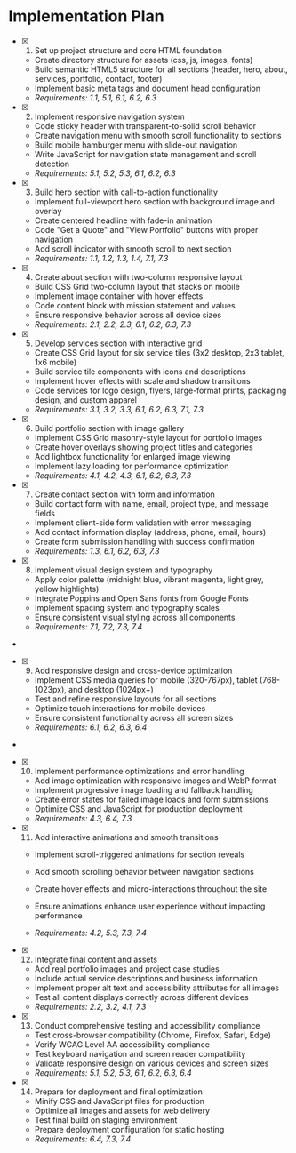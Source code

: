 # Implementation Plan

- [x] 1. Set up project structure and core HTML foundation





  - Create directory structure for assets (css, js, images, fonts)
  - Build semantic HTML5 structure for all sections (header, hero, about, services, portfolio, contact, footer)
  - Implement basic meta tags and document head configuration
  - _Requirements: 1.1, 5.1, 6.1, 6.2, 6.3_

- [x] 2. Implement responsive navigation system









  - Code sticky header with transparent-to-solid scroll behavior
  - Create navigation menu with smooth scroll functionality to sections
  - Build mobile hamburger menu with slide-out navigation
  - Write JavaScript for navigation state management and scroll detection
  - _Requirements: 5.1, 5.2, 5.3, 6.1, 6.2, 6.3_

- [x] 3. Build hero section with call-to-action functionality





  - Implement full-viewport hero section with background image and overlay
  - Create centered headline with fade-in animation
  - Code "Get a Quote" and "View Portfolio" buttons with proper navigation
  - Add scroll indicator with smooth scroll to next section
  - _Requirements: 1.1, 1.2, 1.3, 1.4, 7.1, 7.3_

- [x] 4. Create about section with two-column responsive layout





  - Build CSS Grid two-column layout that stacks on mobile
  - Implement image container with hover effects
  - Code content block with mission statement and values
  - Ensure responsive behavior across all device sizes
  - _Requirements: 2.1, 2.2, 2.3, 6.1, 6.2, 6.3, 7.3_

- [x] 5. Develop services section with interactive grid













  - Create CSS Grid layout for six service tiles (3x2 desktop, 2x3 tablet, 1x6 mobile)
  - Build service tile components with icons and descriptions
  - Implement hover effects with scale and shadow transitions
  - Code services for logo design, flyers, large-format prints, packaging design, and custom apparel
  - _Requirements: 3.1, 3.2, 3.3, 6.1, 6.2, 6.3, 7.1, 7.3_

- [x] 6. Build portfolio section with image gallery
















  - Implement CSS Grid masonry-style layout for portfolio images
  - Create hover overlays showing project titles and categories
  - Add lightbox functionality for enlarged image viewing
  - Implement lazy loading for performance optimization
  - _Requirements: 4.1, 4.2, 4.3, 6.1, 6.2, 6.3, 7.3_

- [x] 7. Create contact section with form and information









  - Build contact form with name, email, project type, and message fields
  - Implement client-side form validation with error messaging
  - Add contact information display (address, phone, email, hours)
  - Create form submission handling with success confirmation
  - _Requirements: 1.3, 6.1, 6.2, 6.3, 7.3_


- [x] 8. Implement visual design system and typography




  - Apply color palette (midnight blue, vibrant magenta, light grey, yellow highlights)
  - Integrate Poppins and Open Sans fonts from Google Fonts
  - Implement spacing system and typography scales
  - Ensure consistent visual styling across all components
  - _Requirements: 7.1, 7.2, 7.3, 7.4_
-

- [x] 9. Add responsive design and cross-device optimization




  - Implement CSS media queries for mobile (320-767px), tablet (768-1023px), and desktop (1024px+)
  - Test and refine responsive layouts for all sections
  - Optimize touch interactions for mobile devices
  - Ensure consistent functionality across all screen sizes
  - _Requirements: 6.1, 6.2, 6.3, 6.4_

-

- [x] 10. Implement performance optimizations and error handling



  - Add image optimization with responsive images and WebP format
  - Implement progressive image loading and fallback handling
  - Create error states for failed image loads and form submissions
  - Optimize CSS and JavaScript for production deployment
  - _Requirements: 4.3, 6.4, 7.3_



- [x] 11. Add interactive animations and smooth transitions







  - Implement scroll-triggered animations for section reveals
  - Add smooth scrolling behavior between navigation sections
  - Create hover effects and micro-interactions throughout the site



  - Ensure animations enhance user experience without impacting performance
  - _Requirements: 4.2, 5.3, 7.3, 7.4_

- [x] 12. Integrate final content and assets







  - Add real portfolio images and project case studies
  - Include actual service descriptions and business information
  - Implement proper alt text and accessibility attributes for all images
  - Test all content displays correctly across different devices
  - _Requirements: 2.2, 3.2, 4.1, 7.3_

- [x] 13. Conduct comprehensive testing and accessibility compliance












  - Test cross-browser compatibility (Chrome, Firefox, Safari, Edge)
  - Verify WCAG Level AA accessibility compliance
  - Test keyboard navigation and screen reader compatibility
  - Validate responsive design on various devices and screen sizes
  - _Requirements: 5.1, 5.2, 5.3, 6.1, 6.2, 6.3, 6.4_

- [x] 14. Prepare for deployment and final optimization





  - Minify CSS and JavaScript files for production
  - Optimize all images and assets for web delivery
  - Test final build on staging environment
  - Prepare deployment configuration for static hosting
  - _Requirements: 6.4, 7.3, 7.4_